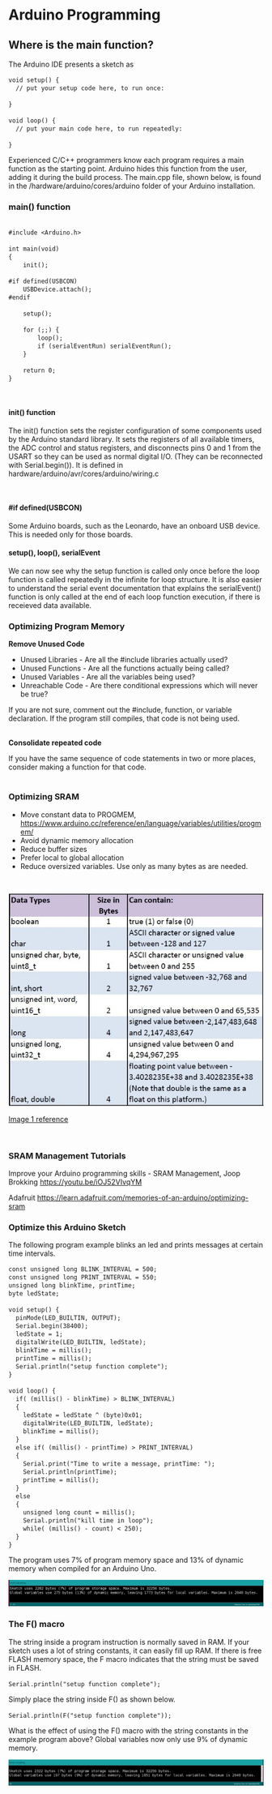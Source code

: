 # Arduino Programming

## Where is the main function?

The Arduino IDE presents a sketch as

```
void setup() {
  // put your setup code here, to run once:

}

void loop() {
  // put your main code here, to run repeatedly:

}
```

Experienced C/C++ programmers know each program requires a main function as the starting point. Arduino hides this function from the user, adding it during the build process. The main.cpp file, shown below, is found in the /hardware/arduino/cores/arduino folder of your Arduino installation. 


### main() function

```

#include <Arduino.h>

int main(void)
{
    init();

#if defined(USBCON)
    USBDevice.attach();
#endif
   
    setup();
   
    for (;;) {
        loop();
        if (serialEventRun) serialEventRun();
    }
       
    return 0;
}
```

<br>

#### init() function

The init() function sets the register configuration of some components used by the Arduino standard library. It sets the registers of all available timers, the ADC control and status registers, and disconnects pins 0 and 1 from the USART so they can be used as normal digital I/O. (They can be reconnected with Serial.begin()). It is defined in hardware/arduino/avr/cores/arduino/wiring.c

<br>

#### #if defined(USBCON)

Some Arduino boards, such as the Leonardo, have an onboard USB device. This is needed only for those boards.

#### setup(), loop(), serialEvent

We can now see why the setup function is called only once before the loop function is called repeatedly in the infinite for loop structure. It is also easier to understand the serial event documentation that explains the serialEvent() function is only called at the end of each loop function execution, if there is receieved data available.
<br>

### Optimizing Program Memory

**Remove Unused Code**
- Unused Libraries - Are all the #include libraries actually used?
- Unused Functions - Are all the functions actually being called?
- Unused Variables - Are all the variables being used?
- Unreachable Code - Are there conditional expressions which will never be true?

If you are not sure, comment out the #include, function, or variable declaration. If the program still compiles, that code is not being used. <br> <br>

**Consolidate repeated code**

If you have the same sequence of code statements in two or more places, consider making a function for that code.<br>
<br>

### Optimizing SRAM

- Move constant data to PROGMEM, https://www.arduino.cc/reference/en/language/variables/utilities/progmem/
- Avoid dynamic memory allocation
- Reduce buffer sizes 
- Prefer local to global allocation
- Reduce oversized variables. Use only as many bytes as are needed.

<br>

![Arduino Data Types](./images/learn_arduino_DataTypes.jpg "Arduino Data Types")

[Image 1 reference][1]

[1]: https://cdn-learn.adafruit.com/assets/assets/000/031/818/medium800/learn_arduino_DataTypes.jpg?1460932589

<br>


### SRAM Management Tutorials


Improve your Arduino programming skills - SRAM Management, Joop Brokking  https://youtu.be/iOJ52VIvqYM 

Adafruit   https://learn.adafruit.com/memories-of-an-arduino/optimizing-sram


### Optimize this Arduino Sketch

<p>The following program example blinks an led and prints messages at certain time intervals.

```
const unsigned long BLINK_INTERVAL = 500;
const unsigned long PRINT_INTERVAL = 550;
unsigned long blinkTime, printTime;
byte ledState;

void setup() {
  pinMode(LED_BUILTIN, OUTPUT);
  Serial.begin(38400);
  ledState = 1;
  digitalWrite(LED_BUILTIN, ledState);
  blinkTime = millis();
  printTime = millis();
  Serial.println("setup function complete");
}

void loop() {
  if( (millis() - blinkTime) > BLINK_INTERVAL)
  {
    ledState = ledState ^ (byte)0x01;
    digitalWrite(LED_BUILTIN, ledState);
    blinkTime = millis();
  }
  else if( (millis() - printTime) > PRINT_INTERVAL)
  {
    Serial.print("Time to write a message, printTime: ");
    Serial.println(printTime);
    printTime = millis();
  }
  else
  {
    unsigned long count = millis();
    Serial.println("kill time in loop");
    while( (millis() - count) < 250); 
  }
}
```

<p>The program uses 7% of program memory space and 13% of dynamic memory when compiled for an Arduino Uno.</p>


![Non-optimized Memory](./images/memoryex1.png "Non-optimized Memory")
<br>

### The F() macro

The string inside a program instruction is normally saved in RAM. If your sketch uses a lot of string constants, it can easily fill up RAM. If there is free FLASH memory space, the F macro indicates that the string must be saved in FLASH.

`Serial.println("setup function complete");`

Simply place the string inside F() as shown below.

`Serial.println(F("setup function complete"));`

<p>What is the effect of using the F() macro with the string constants in the example program above? Global variables now only use 9% of dynamic memory.</p>

![F macro effect](./images/fmacroex2.png "F macro effect")
<br>

